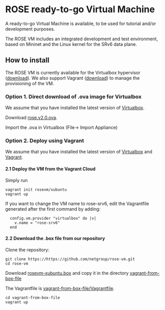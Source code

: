 # ROSE ready-to-go Virtual Machine

A ready-to-go Virtual Machine is available, to be used for tutorial and/or development purposes.

The ROSE VM includes an integrated development and test environment, based on Mininet and the
Linux kernel for the SRv6 data plane.

## How to install

The ROSE VM is currently available for the Virtualbox hypervisor ([download](https://www.virtualbox.org/wiki/Downloads)).
We also support Vagrant ([download](https://www.vagrantup.com/downloads.html)) to manage the provisioning of the VM.
 

### Option 1. Direct download of .ova image for Virtualbox

We assume that you have installed the latest version of [Virtualbox](https://www.virtualbox.org/wiki/Downloads). 

Download [rose.v2.0.ova](http://swift.cloud.garr.it/swift/v1/rose/vm/rose-srv6.ova).

Import the .ova in Virtualbox (File-> Import Appliance)

### Option 2. Deploy using Vagrant

We assume that you have installed the latest version of [Virtualbox](https://www.virtualbox.org/wiki/Downloads) and [Vagrant](https://www.vagrantup.com/downloads.html).

#### 2.1 Deploy the VM from the Vagrant Cloud

Simply run

```
vagrant init rosevm/xubuntu
vagrant up
```
If you want to change the VM name to rose-srv6, edit the Vagrantfile generated after the first command by adding:

```
  config.vm.provider "virtualbox" do |v|
    v.name = "rose-srv6"
  end
```

#### 2.2 Download the .box file from our repository

Clone the repository:
```
git clone https://https://github.com/netgroup/rose-vm.git
cd rose-vm
```

Download [rosevm-xubuntu.box](http://swift.cloud.garr.it/swift/v1/rose/vm/rosevm-xubuntu.box) and copy it
in the directory [vagrant-from-box-file](vagrant-from-box-file)

The Vagrantfile is [vagrant-from-box-file/Vagrantfile](vagrant-from-box-file/Vagrantfile).

```
cd vagrant-from-box-file
vagrant up
```


